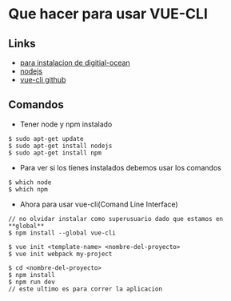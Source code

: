 # Que hacer para usar VUE-CLI


## Links 
- [para instalacion de digitial-ocean](https://www.digitalocean.com/community/tutorials/como-instalar-node-js-en-ubuntu-16-04-es)
- [nodejs](https://nodejs.org/)
- [vue-cli github](https://github.com/vuejs/vue-cli)

## Comandos
- Tener node y npm instalado
```console
$ sudo apt-get update
$ sudo apt-get install nodejs
$ sudo apt-get install npm
```

- Para ver si los tienes instalados debemos usar los comandos
```console
$ which node
$ which npm
```

- Ahora para usar vue-cli(Comand Line Interface)
```console
// no olvidar instalar como superusuario dado que estamos en **global**
$ npm install --global vue-cli

$ vue init <template-name> <nombre-del-proyecto>
$ vue init webpack my-project

$ cd <nombre-del-proyecto>
$ npm install 
$ npm run dev
// este ultimo es para correr la aplicacion
```
